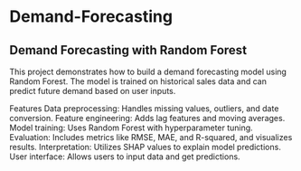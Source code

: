 # Demand-Forecasting
## Demand Forecasting with Random Forest
This project demonstrates how to build a demand forecasting model using Random Forest. The model is trained on historical sales data and can predict future demand based on user inputs.

Features
Data preprocessing: Handles missing values, outliers, and date conversion.
Feature engineering: Adds lag features and moving averages.
Model training: Uses Random Forest with hyperparameter tuning.
Evaluation: Includes metrics like RMSE, MAE, and R-squared, and visualizes results.
Interpretation: Utilizes SHAP values to explain model predictions.
User interface: Allows users to input data and get predictions.
